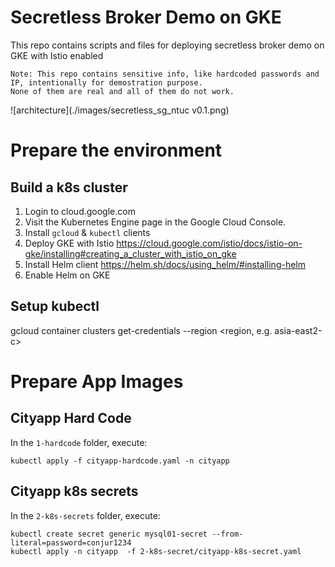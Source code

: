 # Secretless Broker Demo on GKE

This repo contains scripts and files for deploying secretless broker demo on GKE with Istio enabled
```
Note: This repo contains sensitive info, like hardcoded passwords and IP, intentionally for demostration purpose. 
None of them are real and all of them do not work.
```

 ![architecture](./images/secretless_sg_ntuc v0.1.png)

# Prepare the environment

## Build a k8s cluster
1. Login to cloud.google.com
2. Visit the Kubernetes Engine page in the Google Cloud Console.
3. Install `gcloud` & `kubectl` clients
4. Deploy GKE with Istio 
   https://cloud.google.com/istio/docs/istio-on-gke/installing#creating_a_cluster_with_istio_on_gke
5. Install Helm client 
   https://helm.sh/docs/using_helm/#installing-helm
6. Enable Helm on GKE

## Setup kubectl
gcloud container clusters get-credentials <cluster name> --region <region, e.g. asia-east2-c>
  
# Prepare App Images


## Cityapp Hard Code
In the `1-hardcode` folder, execute:
```
kubectl apply -f cityapp-hardcode.yaml -n cityapp
```

## Cityapp k8s secrets
In the `2-k8s-secrets` folder, execute:
```
kubectl create secret generic mysql01-secret --from-literal=password=conjur1234
kubectl apply -n cityapp  -f 2-k8s-secret/cityapp-k8s-secret.yaml
```

## 
